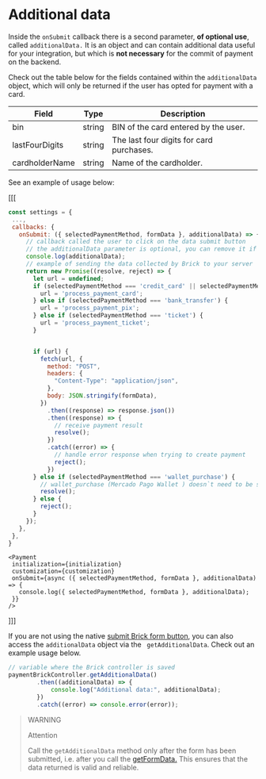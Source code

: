# Additional data

Inside the `onSubmit` callback there is a second parameter, **of optional use**, called `additionalData.` It is an object and can contain additional data useful for your integration, but which is **not necessary** for the commit of payment on the backend.

Check out the table below for the fields contained within the `additionalData` object, which will only be returned if the user has opted for payment with a card.

|Field | Type | Description |
|--- |--- | --- |
| bin | string | BIN of the card entered by the user. |
| lastFourDigits | string | The last four digits for card purchases.|
| cardholderName | string | Name of the cardholder.|

See an example of usage below:

[[[
```Javascript
const settings = {
 ...,
 callbacks: {
   onSubmit: ({ selectedPaymentMethod, formData }, additionalData) => {
     // callback called the user to click on the data submit button
     // the additionalData parameter is optional, you can remove it if you want
     console.log(additionalData);
     // example of sending the data collected by Brick to your server
     return new Promise((resolve, reject) => {
       let url = undefined;
       if (selectedPaymentMethod === 'credit_card' || selectedPaymentMethod === 'debit_card') {
         url = 'process_payment_card';
       } else if (selectedPaymentMethod === 'bank_transfer') {
         url = 'process_payment_pix';
       } else if (selectedPaymentMethod === 'ticket') {
         url = 'process_payment_ticket';
       }


       if (url) {
         fetch(url, {
           method: "POST",
           headers: {
             "Content-Type": "application/json",
           },
           body: JSON.stringify(formData),
         })
           .then((response) => response.json())
           .then((response) => {
             // receive payment result
             resolve();
           })
           .catch((error) => {
             // handle error response when trying to create payment
             reject();
           })
       } else if (selectedPaymentMethod === 'wallet_purchase') {
         // wallet_purchase (Mercado Pago Wallet ) doesn`t need to be sent from the backend
         resolve();
       } else {
         reject();
       }
     });
   },
 },
}
```
```react-jsx
<Payment
 initialization={initialization}
 customization={customization}
 onSubmit={async ({ selectedPaymentMethod, formData }, additionalData) => {
   console.log({ selectedPaymentMethod, formData }, additionalData);
 }}
/>
```
]]]

If you are not using the native [submit Brick form button](/developers/en/docs/checkout-bricks/payment-brick/visual-customizations/hide-element), you can also access the `additionalData` object via the ` getAdditionalData`. Check out an example usage below.

```javascript
// variable where the Brick controller is saved
paymentBrickController.getAdditionalData()
        .then((additionalData) => {
            console.log("Additional data:", additionalData);
        })
        .catch((error) => console.error(error));
```

> WARNING
>
> Attention
>
> Call the `getAdditionalData` method only after the form has been submitted, i.e. after you call the [getFormData.](/developers/en/docs/checkout-bricks/payment-brick/visual-customizations/hide-element) This ensures that the data returned is valid and reliable.
